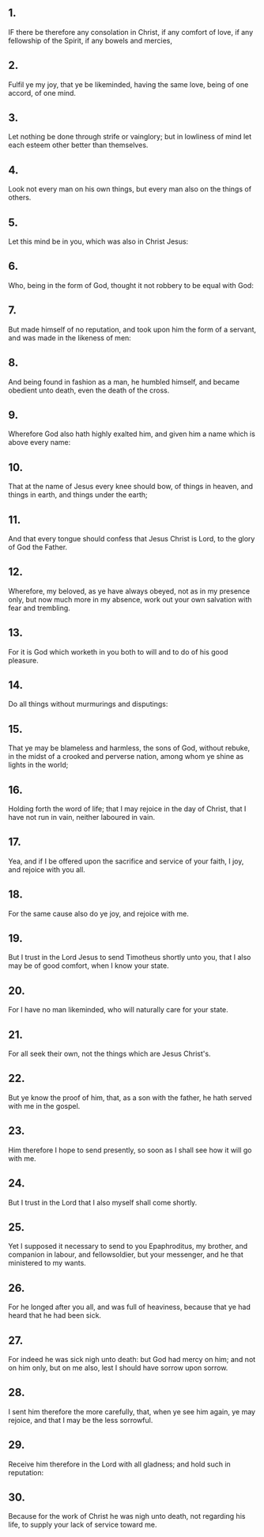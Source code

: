 ## 1.
IF there be therefore any consolation in Christ, if any comfort of love, if any fellowship of the Spirit, if any bowels and mercies,
## 2.
Fulfil ye my joy, that ye be likeminded, having the same love, being of one accord, of one mind.
## 3.
Let nothing be done through strife or vainglory; but in lowliness of mind let each esteem other better than themselves.
## 4.
Look not every man on his own things, but every man also on the things of others.
## 5.
Let this mind be in you, which was also in Christ Jesus:
## 6.
Who, being in the form of God, thought it not robbery to be equal with God:
## 7.
But made himself of no reputation, and took upon him the form of a servant, and was made in the likeness of men:
## 8.
And being found in fashion as a man, he humbled himself, and became obedient unto death, even the death of the cross.
## 9.
Wherefore God also hath highly exalted him, and given him a name which is above every name:
## 10.
That at the name of Jesus every knee should bow, of things in heaven, and things in earth, and things under the earth;
## 11.
And that every tongue should confess that Jesus Christ is Lord, to the glory of God the Father.
## 12.
Wherefore, my beloved, as ye have always obeyed, not as in my presence only, but now much more in my absence, work out your own salvation with fear and trembling.
## 13.
For it is God which worketh in you both to will and to do of his good pleasure.
## 14.
Do all things without murmurings and disputings:
## 15.
That ye may be blameless and harmless, the sons of God, without rebuke, in the midst of a crooked and perverse nation, among whom ye shine as lights in the world;
## 16.
Holding forth the word of life; that I may rejoice in the day of Christ, that I have not run in vain, neither laboured in vain.
## 17.
Yea, and if I be offered upon the sacrifice and service of your faith, I joy, and rejoice with you all.
## 18.
For the same cause also do ye joy, and rejoice with me.
## 19.
But I trust in the Lord Jesus to send Timotheus shortly unto you, that I also may be of good comfort, when I know your state.
## 20.
For I have no man likeminded, who will naturally care for your state.
## 21.
For all seek their own, not the things which are Jesus Christ's.
## 22.
But ye know the proof of him, that, as a son with the father, he hath served with me in the gospel.
## 23.
Him therefore I hope to send presently, so soon as I shall see how it will go with me.
## 24.
But I trust in the Lord that I also myself shall come shortly.
## 25.
Yet I supposed it necessary to send to you Epaphroditus, my brother, and companion in labour, and fellowsoldier, but your messenger, and he that ministered to my wants.
## 26.
For he longed after you all, and was full of heaviness, because that ye had heard that he had been sick.
## 27.
For indeed he was sick nigh unto death: but God had mercy on him; and not on him only, but on me also, lest I should have sorrow upon sorrow.
## 28.
I sent him therefore the more carefully, that, when ye see him again, ye may rejoice, and that I may be the less sorrowful.
## 29.
Receive him therefore in the Lord with all gladness; and hold such in reputation:
## 30.
Because for the work of Christ he was nigh unto death, not regarding his life, to supply your lack of service toward me.
